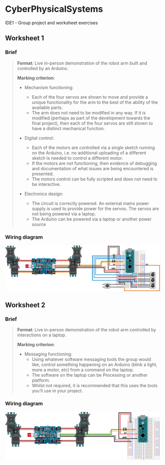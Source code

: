# CyberPhysicalSystems
IDE1 - Group project and worksheet exercises

## Worksheet 1

### Brief

> **Format**: Live in-person demonstration of the robot arm built and controlled by an Arduino.
> 
> **Marking criterion**: 
> 
> - Mechanism functioning:
>   - Each of the four servos are shown to move and provide a unique functionality for the arm to the best of the ability of the available parts.
>   - The arm does not need to be modified in any way. If it is modified (perhaps as part of the development towards the final project), then each of the four servos are still shown to have a distinct mechanical function.
> 
> - Digital control:
>   - Each of the motors are controlled via a single sketch running on the Arduino, i.e. no additional uploading of a different sketch is needed to control a different motor.
>   - If the motors are not functioning, then evidence of debugging and documentation of what issues are being encountered is presented.
>   - The motors control can be fully scripted and does not need to be interactive.
> 
> - Electronics design:
>   - The circuit is correctly powered. An external mains power supply is used to provide power for the servos. The servos are not being powered via a laptop.
>   - The Arduino can be powered via a laptop or another power source

### Wiring diagram

![Worksheet 1 wiring diagram](./docs/WS1-wiring.png)

## Worksheet 2

### Brief

> **Format**: Live in-person demonstration of the robot arm controlled by interactions on a laptop.
> 
> **Marking criterion**: 
> 
> - Messaging functioning:
>   - Using whatever software messaging tools the group would like, control something happening on an Arduino (blink a light, more a motor, etc) from a command on the laptop.
>   - The software on the laptop can be Processing or another platform.
>   - Whilst not required, it is recommended that this uses the tools you’ll use in your project.

### Wiring diagram

![Worksheet 1 wiring diagram](./docs/WS2-wiring.png)
